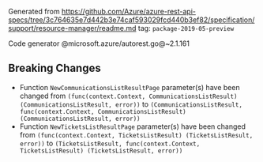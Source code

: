 Generated from https://github.com/Azure/azure-rest-api-specs/tree/3c764635e7d442b3e74caf593029fcd440b3ef82/specification/support/resource-manager/readme.md tag: `package-2019-05-preview`

Code generator @microsoft.azure/autorest.go@~2.1.161

## Breaking Changes

- Function `NewCommunicationsListResultPage` parameter(s) have been changed from `(func(context.Context, CommunicationsListResult) (CommunicationsListResult, error))` to `(CommunicationsListResult, func(context.Context, CommunicationsListResult) (CommunicationsListResult, error))`
- Function `NewTicketsListResultPage` parameter(s) have been changed from `(func(context.Context, TicketsListResult) (TicketsListResult, error))` to `(TicketsListResult, func(context.Context, TicketsListResult) (TicketsListResult, error))`
